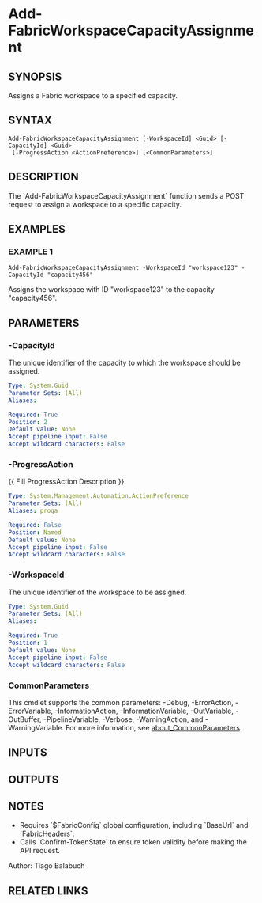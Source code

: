 ﻿---
external help file: FabricTools-help.xml
Module Name: FabricTools
online version:
schema: 2.0.0
---

# Add-FabricWorkspaceCapacityAssignment

## SYNOPSIS
Assigns a Fabric workspace to a specified capacity.

## SYNTAX

```
Add-FabricWorkspaceCapacityAssignment [-WorkspaceId] <Guid> [-CapacityId] <Guid>
 [-ProgressAction <ActionPreference>] [<CommonParameters>]
```

## DESCRIPTION
The \`Add-FabricWorkspaceCapacityAssignment\` function sends a POST request to assign a workspace to a specific capacity.

## EXAMPLES

### EXAMPLE 1
```
Add-FabricWorkspaceCapacityAssignment -WorkspaceId "workspace123" -CapacityId "capacity456"
```

Assigns the workspace with ID "workspace123" to the capacity "capacity456".

## PARAMETERS

### -CapacityId
The unique identifier of the capacity to which the workspace should be assigned.

```yaml
Type: System.Guid
Parameter Sets: (All)
Aliases:

Required: True
Position: 2
Default value: None
Accept pipeline input: False
Accept wildcard characters: False
```

### -ProgressAction
{{ Fill ProgressAction Description }}

```yaml
Type: System.Management.Automation.ActionPreference
Parameter Sets: (All)
Aliases: proga

Required: False
Position: Named
Default value: None
Accept pipeline input: False
Accept wildcard characters: False
```

### -WorkspaceId
The unique identifier of the workspace to be assigned.

```yaml
Type: System.Guid
Parameter Sets: (All)
Aliases:

Required: True
Position: 1
Default value: None
Accept pipeline input: False
Accept wildcard characters: False
```

### CommonParameters
This cmdlet supports the common parameters: -Debug, -ErrorAction, -ErrorVariable, -InformationAction, -InformationVariable, -OutVariable, -OutBuffer, -PipelineVariable, -Verbose, -WarningAction, and -WarningVariable. For more information, see [about_CommonParameters](http://go.microsoft.com/fwlink/?LinkID=113216).

## INPUTS

## OUTPUTS

## NOTES
- Requires \`$FabricConfig\` global configuration, including \`BaseUrl\` and \`FabricHeaders\`.
- Calls \`Confirm-TokenState\` to ensure token validity before making the API request.

Author: Tiago Balabuch

## RELATED LINKS
